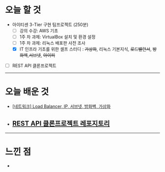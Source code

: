 # 오늘 할 것

- 아이티센 3-Tier 구현 팀프로젝트 (250분)
   - [ ] 강의 수강: AWS 기초
   - [ ] 1주 차 과제: VirtualBox 설치 및 환경 설정
   - [ ] 1주 차 과제: 리눅스 배포판 사전 조사
   - [x] IT 인프라 기초를 위한 셀프 스터디 :  ~~가상화~~, 리눅스 기본지식, ~~로드밸런서~~, ~~방화벽~~,~~서브넷~~, ~~아이피~~
- [ ] REST API 클론프로젝트

---

# 오늘 배운 것

- [[네트워크] Load Balancer, IP, 서브넷, 방화벽, 가상화](https://github.com/suran-kim/cnu_backend_TIL/blob/9e7b142a3f85b8abddc5d080829a4b359dfec3ba/Study/%ED%81%B4%EB%9D%BC%EC%9A%B0%EB%93%9C/%5Bcloud%5D%20Load%20Balancer%EC%99%80%20IP.md)

- [REST API 클론프로젝트 레포지토리](https://github.com/suran-kim/react-springboot-rest-api.git)
  -  

---

# 느낀 점
- 